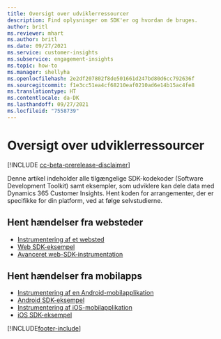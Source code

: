 ```yaml
---
title: Oversigt over udviklerressourcer
description: Find oplysninger om SDK'er og hvordan de bruges.
author: britl
ms.reviewer: mhart
ms.author: britl
ms.date: 09/27/2021
ms.service: customer-insights
ms.subservice: engagement-insights
ms.topic: how-to
ms.manager: shellyha
ms.openlocfilehash: 2e2df207802f8de501661d247bd80d6cc792636f
ms.sourcegitcommit: f1e3cc51ea4cf68210eaf0210ad6e14b15ac4fe8
ms.translationtype: HT
ms.contentlocale: da-DK
ms.lasthandoff: 09/27/2021
ms.locfileid: "7558739"
---
```

# <a name="developer-resources-overview"></a>Oversigt over udviklerressourcer

[!INCLUDE [cc-beta-prerelease-disclaimer](includes/cc-beta-prerelease-disclaimer.md)]

Denne artikel indeholder alle tilgængelige SDK-kodekoder (Software Development Toolkit) samt eksempler, som udviklere kan dele data med Dynamics 365 Customer Insights. Hent koden for arrangementer, der er specifikke for din platform, ved at følge selvstudierne.

## <a name="capture-events-from-websites"></a>Hent hændelser fra websteder

- [Instrumentering af et websted](instrument-website.md)
- [Web SDK-eksempel](websdk-sample.md)
- [Avanceret web-SDK-instrumentation](advanced-SDK-implementation.md)

## <a name="capture-events-from-mobile-apps"></a>Hent hændelser fra mobilapps

- [Instrumentering af en Android-mobilapplikation](get-started-android.md)
- [Android SDK-eksempel](androidsdk-sample.md)
- [Instrumentering af iOS-mobilapplikation](get-started-ios.md)
- [iOS SDK-eksempel](iossdk-sample.md)

[!INCLUDE[footer-include](../includes/footer-banner.md)]
